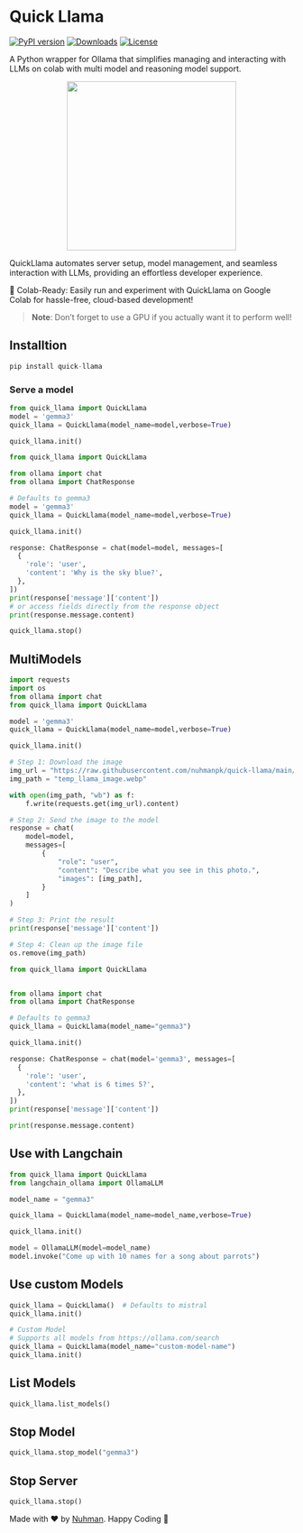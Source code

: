 # Quick Llama

[![PyPI version](https://badge.fury.io/py/quick-llama.svg?icon=si%3Apython)](https://badge.fury.io/py/quick-llama)
[![Downloads](https://pepy.tech/badge/quick-llama)](https://pepy.tech/project/quick-llama)
[![License](https://img.shields.io/badge/license-MIT-blue.svg)](https://opensource.org/licenses/MIT)

A Python wrapper for Ollama that simplifies managing and interacting with LLMs on colab with multi model and reasoning model support.

<p align="center">
  <img src="https://raw.githubusercontent.com/nuhmanpk/quick-llama/main/images/llama-image.webp" width="300" height="300" />
</p>

QuickLlama automates server setup, model management, and seamless interaction with LLMs, providing an effortless developer experience.

🚀 Colab-Ready: Easily run and experiment with QuickLlama on Google Colab for hassle-free, cloud-based development!

> **Note**: Don’t forget to use a GPU if you actually want it to perform well!

## Installtion

```py
pip install quick-llama
```

### Serve a model
```py
from quick_llama import QuickLlama
model = 'gemma3'
quick_llama = QuickLlama(model_name=model,verbose=True)

quick_llama.init()
```

```py
from quick_llama import QuickLlama

from ollama import chat
from ollama import ChatResponse

# Defaults to gemma3
model = 'gemma3'
quick_llama = QuickLlama(model_name=model,verbose=True)

quick_llama.init()

response: ChatResponse = chat(model=model, messages=[
  {
    'role': 'user',
    'content': 'Why is the sky blue?',
  },
])
print(response['message']['content'])
# or access fields directly from the response object
print(response.message.content)

quick_llama.stop()

```

## MultiModels
```py
import requests
import os
from ollama import chat
from quick_llama import QuickLlama

model = 'gemma3'
quick_llama = QuickLlama(model_name=model,verbose=True)

quick_llama.init()

# Step 1: Download the image
img_url = "https://raw.githubusercontent.com/nuhmanpk/quick-llama/main/images/llama-image.webp" # quick llama cover photo
img_path = "temp_llama_image.webp"

with open(img_path, "wb") as f:
    f.write(requests.get(img_url).content)

# Step 2: Send the image to the model
response = chat(
    model=model,
    messages=[
        {
            "role": "user",
            "content": "Describe what you see in this photo.",
            "images": [img_path],
        }
    ]
)

# Step 3: Print the result
print(response['message']['content'])

# Step 4: Clean up the image file
os.remove(img_path)

```


```py
from quick_llama import QuickLlama


from ollama import chat
from ollama import ChatResponse

# Defaults to gemma3
quick_llama = QuickLlama(model_name="gemma3")

quick_llama.init()

response: ChatResponse = chat(model='gemma3', messages=[
  {
    'role': 'user',
    'content': 'what is 6 times 5?',
  },
])
print(response['message']['content'])

print(response.message.content)
```

## Use with Langchain 

```py
from quick_llama import QuickLlama
from langchain_ollama import OllamaLLM

model_name = "gemma3"

quick_llama = QuickLlama(model_name=model_name,verbose=True)

quick_llama.init()

model = OllamaLLM(model=model_name)
model.invoke("Come up with 10 names for a song about parrots")
```

## Use custom Models

```py
quick_llama = QuickLlama()  # Defaults to mistral
quick_llama.init()

# Custom Model
# Supports all models from https://ollama.com/search
quick_llama = QuickLlama(model_name="custom-model-name")
quick_llama.init()
```
## List Models

```py
quick_llama.list_models()
```

## Stop Model
```py
quick_llama.stop_model("gemma3")
```
## Stop Server

```py
quick_llama.stop()
```


Made with ❤️ by [Nuhman](https://github.com/nuhmanpk). Happy Coding 🚀
